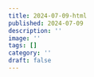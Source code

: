 ```yaml
---
title: 2024-07-09-html
published: 2024-07-09
description: ''
image: ''
tags: []
category: ''
draft: false 
---
```

